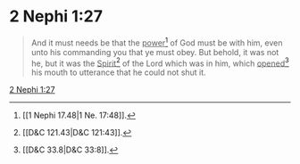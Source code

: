 # 2 Nephi 1:27

> And it must needs be that the <u>power</u>[^a] of God must be with him, even unto his commanding you that ye must obey. But behold, it was not he, but it was the <u>Spirit</u>[^b] of the Lord which was in him, which <u>opened</u>[^c] his mouth to utterance that he could not shut it.

[2 Nephi 1:27](https://www.churchofjesuschrist.org/study/scriptures/bofm/2-ne/1?lang=eng&id=p27#p27)


[^a]: [[1 Nephi 17.48|1 Ne. 17:48]].  
[^b]: [[D&C 121.43|D&C 121:43]].  
[^c]: [[D&C 33.8|D&C 33:8]].  
